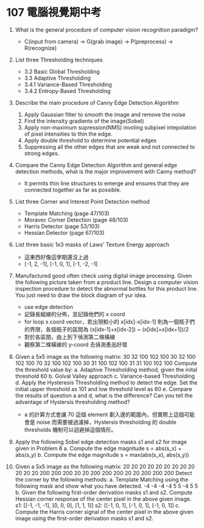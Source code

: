 # 107 電腦視覺期中考
1. What is the general procedure of computer vision recognition paradigm?
    - C(input from camera) -> G(grab image) -> P(preprocess) -> R(recognize)

2. List three Thresholding techniques
    - 3.2 Basic Global Thresholding
    - 3.3 Adaptive Thresholding
    - 3.4.1 Variance-Based Thresholding
    - 3.4.2 Entropy-Based Thresholding

3. Describe the main procedure of Canny Edge Detection Algorithm
    1. Apply Gaussian filter to smooth the image and remove the noise
    2. Find the intensity gradients of the image(Sobel)
    3. Apply non-maximum supression(NMS) involing subpixel intepolation of pixel intensities to thin the edge.
    4. Apply double threshold to determine potential edges
    5. Suppressing all the other edges that are weak and not connected to strong edges.

4. Compare the Canny Edge Detection Algorithm and general edge detection methods, what is the major improvement with Canny method?
    - It permits thin line structures to emerge and ensures that they are connected together as far as possible.
 
5. List three Corner and Interest Point Detection method
    - Template Matching (page 47/103)
    - Moravec Corner Detection (page 48/103)
    - Harris Detector (page 53/103)
    - Hessian Detector (page 67/103)

6. List three basic 1x3 masks of Laws' Texture Energy approach
    - 這東西好像這學期還沒上過
    -  [-1, 2, -1], [-1, 0, 1], [-1, -2, -1]
    
7. Manufactured good often check using digital image processing. Given the following picture taken from a product line. Design a computer vision inspection procedure to detect the abnormal bottles for this product line. You just need to draw the block diagram of yur idea.
    - use edge detection
    - 記錄長縱線的分佈，並記錄他們的 x coord
    - for loop x coord vector，若出現較小的 x[idx]-x[idx-1] 則為一個瓶子們的界限，各個瓶子的區間為 (x[idx-1]+x[idx-2]) ~ (x[idx]+x[idx+1])/2
    - 對於各區間，由上到下偵測第二條橫線
    - 觀察第二條橫線的 y-coord 去偵測產品好壞
    
8. Given a 5x5 image as the following matrix:
    30 32 100 102 100
    30 32 100 102 100
    70 32 100 102 100
    30 31 100 102 100
    31 31 100 102 100
    Compute the threshold value by:
    a. Adaptive Thresholding method, given the inital threshold 60
    b. Golval Valley approach
    c. Variance-based Thresholding
    d. Apply the Hysteresis Thresholding method to detect the edge. Set the initial upper threshold as 101 and low threshold level as 60
    e. Compare the results of question a and d, what is the difference? Can you tell the advantage of Hystersis thresholding method?
    - a 的計算方式會讓 70 這個 element 劃入邊的範圍內，但實際上這個可能會是 noise 而需要被過濾掉，Hystersis thresholding 的 double thresholds 機制可以迴避掉這個情形。
    
9. Apply the following Sobel edge detection masks s1 and s2 for image given in Problem 8
    a. Compute the edge magnitude s = abs(s_x) + abs(s_y)
    b. Compute the edge magnitude s = max(abs(s_x), abs(s_y))
10. Given a 5x5 image as the following matrix:
    20 20  20  20  20
    20 20  20  20  20
    20 20 200 200 200
    20 20 200 200 200
    20 20 200 200 200
    Detect the corner by the following methods:
    a. Template Matching using the following mask and show what you have detected.
        -4 -4 -4
        -4 5 5
        -4 5 5
    b. Given the following first-order derivation masks s1 and s2. Compute Hessian corner response of the center pixel in the above given image.
    s1: [[-1, -1, -1], [0, 0, 0], [1, 1, 1]]
    s2: [[-1, 0, 1], [-1, 0, 1], [-1, 0, 1]]
    c. Compute the Harris corner signal of the center pixel in the above given image using the first-order derivation masks s1 and s2.